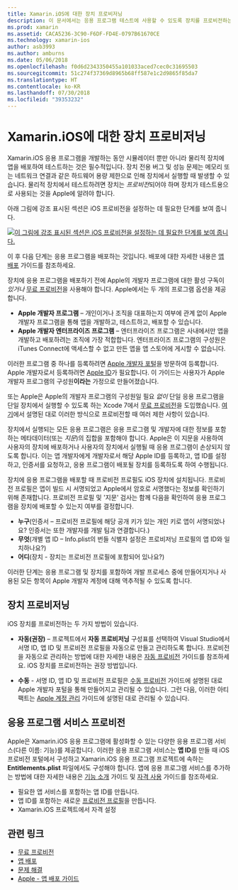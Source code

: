 ```yaml
---
title: Xamarin.iOS에 대한 장치 프로비저닝
description: 이 문서에서는 응용 프로그램 테스트에 사용할 수 있도록 장치를 프로비전하는 방법을 설명합니다. 또한 푸시 알림과 같은 기능을 사용할 수 있도록 앱을 구성하는 방법을 설명합니다.
ms.prod: xamarin
ms.assetid: CACA5236-3C90-F6DF-FD4E-0797B61670CE
ms.technology: xamarin-ios
author: asb3993
ms.author: amburns
ms.date: 05/06/2018
ms.openlocfilehash: f0d6d2343350455a101033aced7cec0c31695503
ms.sourcegitcommit: 51c274f37369d8965b68ff587e1c2d9865f85da7
ms.translationtype: HT
ms.contentlocale: ko-KR
ms.lasthandoff: 07/30/2018
ms.locfileid: "39353232"
---
```

# <a name="device-provisioning-for-xamarinios"></a>Xamarin.iOS에 대한 장치 프로비저닝

Xamarin.iOS 응용 프로그램을 개발하는 동안 시뮬레이터 뿐만 아니라 물리적 장치에 앱을 배포하여 테스트하는 것은 필수적입니다. 장치 전용 버그 및 성능 문제는 메모리 또는 네트워크 연결과 같은 하드웨어 용량 제한으로 인해 장치에서 실행할 때 발생할 수 있습니다. 물리적 장치에서 테스트하려면 장치는 *프로비전*되어야 하며 장치가 테스트용으로 사용되는 것을 Apple에 알려야 합니다.

아래 그림에 강조 표시된 섹션은 iOS 프로비전을 설정하는 데 필요한 단계를 보여 줍니다.

[![](images/provisioningdiagram.png "이 그림에 강조 표시된 섹션은 iOS 프로비전을 설정하는 데 필요한 단계를 보여 줍니다.")](images/provisioningdiagram.png#lightbox)

이 후 다음 단계는 응용 프로그램을 배포하는 것입니다. 배포에 대한 자세한 내용은 [앱 배포](~/ios/deploy-test/app-distribution/index.md) 가이드를 참조하세요.

장치에 응용 프로그램을 배포하기 전에 Apple의 개발자 프로그램에 대한 활성 구독이 *있거나* [무료 프로비전](~/ios/get-started/installation/device-provisioning/free-provisioning.md)을 사용해야 합니다. Apple에서는 두 개의 프로그램 옵션을 제공합니다.

- **Apple 개발자 프로그램** – 개인이거나 조직을 대표하는지 여부에 관계 없이 Apple 개발자 프로그램을 통해 앱을 개발하고, 테스트하고, 배포할 수 있습니다.
- **Apple 개발자 엔터프라이즈 프로그램** – 엔터프라이즈 프로그램은 사내에서만 앱을 개발하고 배포하려는 조직에 가장 적합합니다. 엔터프라이즈 프로그램의 구성원은 iTunes Connect에 액세스할 수 없고 만든 앱을 앱 스토어에 게시할 수 없습니다.

이러한 프로그램 중 하나를 등록하려면 [Apple 개발자 포털](https://developer.apple.com/programs/enroll/)을 방문하여 등록합니다. Apple 개발자로서 등록하려면 [Apple ID](https://appleid.apple.com/)가 필요합니다. 이 가이드는 사용자가 Apple 개발자 프로그램의 구성원**이라는** 가정으로 만들어졌습니다.

또는 Apple은 Apple의 개발자 프로그램의 구성원일 필요 *없이* 단일 응용 프로그램을 단일 장치에서 실행할 수 있도록 하는 Xcode 7에서 [무료 프로비전](~/ios/get-started/installation/device-provisioning/free-provisioning.md)을 도입했습니다. [여기](~/ios/get-started/installation/device-provisioning/free-provisioning.md#limitations)에서 설명된 대로 이러한 방식으로 프로비전할 때 여러 제한 사항이 있습니다.

장치에서 실행되는 모든 응용 프로그램은 응용 프로그램 및 개발자에 대한 정보를 포함하는 메타데이터(또는 *지문*)의 집합을 포함해야 합니다. Apple은 이 지문을 사용하여 사용자의 장치에 배포하거나 사용자의 장치에서 실행될 때 응용 프로그램이 손상되지 않도록 합니다. 이는 앱 개발자에게 개발자로서 해당 Apple ID를 등록하고, 앱 ID를 설정하고, 인증서를 요청하고, 응용 프로그램이 배포될 장치를 등록하도록 하여 수행됩니다.

장치에 응용 프로그램을 배포할 때 프로비전 프로필도 iOS 장치에 설치됩니다. 프로비전 프로필은 앱이 빌드 시 서명되었고 Apple에서 암호로 서명했다는 정보를 확인하기 위해 존재합니다. 프로비전 프로필 및 '지문' 검사는 함께 다음을 확인하여 응용 프로그램을 장치에 배포할 수 있는지 여부를 결정합니다.

- **누구**(인증서 – 프로비전 프로필에 해당 공개 키가 있는 개인 키로 앱이 서명되었나요? 인증서는 또한 개발자를 개발 팀과 연결합니다.)
- **무엇**(개별 앱 ID – Info.plist의 번들 식별자 설정은 프로비저닝 프로필의 앱 ID와 일치하나요?)
- **어디**(장치 - 장치는 프로비전 프로필에 포함되어 있나요?)

이러한 단계는 응용 프로그램 및 장치를 포함하여 개발 프로세스 중에 만들어지거나 사용된 모든 항목이 Apple 개발자 계정에 대해 역추적될 수 있도록 합니다.

## <a name="provisioning-your-device"></a>장치 프로비저닝

iOS 장치를 프로비전하는 두 가지 방법이 있습니다.

* **자동(권장)** – 프로젝트에서 **자동 프로비저닝** 구성표를 선택하여 Visual Studio에서 서명 ID, 앱 ID 및 프로비전 프로필을 자동으로 만들고 관리하도록 합니다. 프로비전을 자동으로 관리하는 방법에 대한 자세한 내용은 [자동 프로비전](automatic-provisioning.md) 가이드를 참조하세요. iOS 장치를 프로비전하는 권장 방법입니다.

* **수동** - 서명 ID, 앱 ID 및 프로비전 프로필은 [수동 프로비전](manual-provisioning.md) 가이드에 설명된 대로 Apple 개발자 포털을 통해 만들어지고 관리될 수 있습니다. 그런 다음, 이러한 아티팩트는 [Apple 계정 관리](~/cross-platform/macios/apple-account-management.md) 가이드에 설명된 대로 관리될 수 있습니다.

## <a name="provisioning-for-application-services"></a>응용 프로그램 서비스 프로비전

Apple은 Xamarin.iOS 응용 프로그램에 활성화할 수 있는 다양한 응용 프로그램 서비스(다른 이름: 기능)를 제공합니다. 이러한 응용 프로그램 서비스는 **앱 ID**를 만들 때 iOS 프로비전 포털에서 구성하고 Xamarin.iOS 응용 프로그램 프로젝트에 속하는 **Entitlements.plist** 파일에서도 구성해야 합니다. 앱에 응용 프로그램 서비스를 추가하는 방법에 대한 자세한 내용은 [기능 소개](~/ios/deploy-test/provisioning/capabilities/index.md) 가이드 및 [자격 사용](~/ios/deploy-test/provisioning/entitlements.md) 가이드를 참조하세요.

* 필요한 앱 서비스를 포함하는 앱 ID를 만듭니다.
* 앱 ID를 포함하는 새로운 [프로비전 프로필](#provisioning-your-device)을 만듭니다.
* Xamarin.iOS 프로젝트에서 자격 설정

## <a name="related-links"></a>관련 링크

- [무료 프로비전](~/ios/get-started/installation/device-provisioning/free-provisioning.md)
- [앱 배포](~/ios/deploy-test/app-distribution/index.md)
- [문제 해결](~/ios/deploy-test/troubleshooting.md)
- [Apple - 앱 배포 가이드](https://developer.apple.com/library/ios/documentation/IDEs/Conceptual/AppDistributionGuide/Introduction/Introduction.html)
